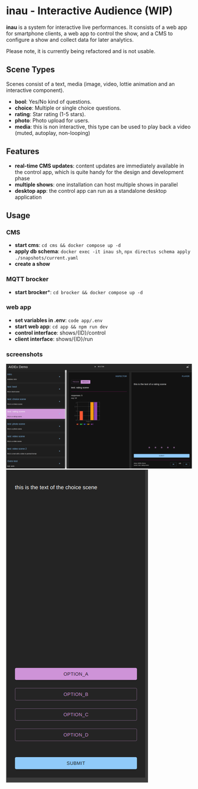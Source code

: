 # inau - Interactive Audience (WIP)

**inau** is a system for interactive live performances. It consists of a web app for smartphone clients, a web app to control the show, and a CMS to configure a show and collect data for later analytics.

Please note, it is currently being refactored and is not usable.

## Scene Types
Scenes consist of a text, media (image, video, lottie animation and an interactive component).

* **bool**: Yes/No kind of questions.
* **choice**: Multiple or single choice questions.
* **rating**: Star rating (1-5 stars).
* **photo**: Photo upload for users.
* **media**: this is non interactive, this type can be used to play back a video (muted, autoplay, non-looping)


## Features
* **real-time CMS updates**: content updates are immediately available in the control app, which is quite handy for the design and development phase
* **multiple shows**: one installation can host multiple shows in parallel
* **desktop app**: the control app can run as a standalone desktop application


## Usage
### CMS
* **start cms**: `cd cms && docker compose up -d`
* **apply db schema**: `docker exec -it inau sh`, `npx directus schema apply ./snapshots/current.yaml`
* **create a show**

### MQTT brocker
* **start brocker***: `cd brocker && docker compose up -d`

### web app
* **set variables in .env**: `code app/.env`
* **start web app**: `cd app && npm run dev`
* **control interface**: shows/{ID}/control
* **client interface**: shows/{ID}/run


### screenshots
![Control Screenshot](./doc/control.png)
![User Screenshot](./doc/user.png)